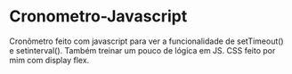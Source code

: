 # Cronometro-Javascript
 Cronômetro feito com javascript para ver a funcionalidade de setTimeout() e setinterval(). Também treinar um pouco de lógica em JS. CSS feito por mim com display flex.
